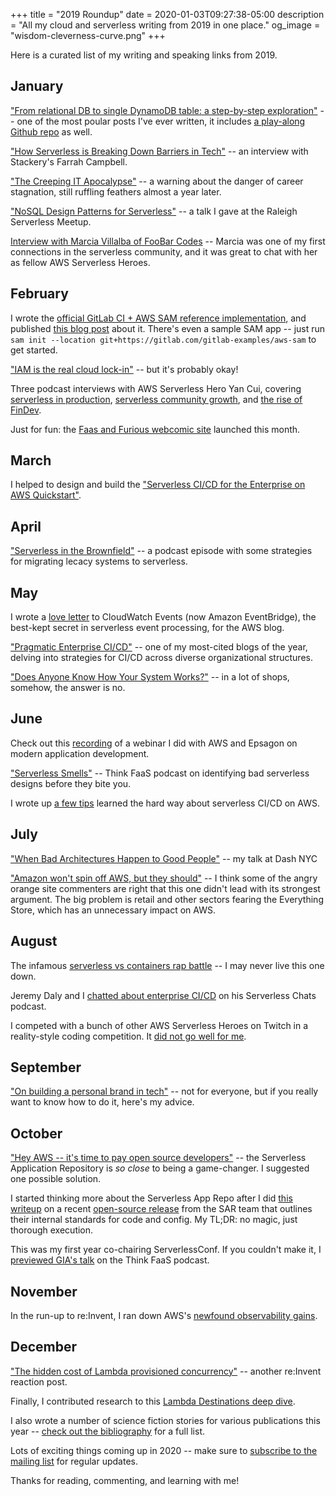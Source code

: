 +++
title = "2019 Roundup"
date = 2020-01-03T09:27:38-05:00
description = "All my cloud and serverless writing from 2019 in one place."
og_image = "wisdom-cleverness-curve.png"
+++

Here is a curated list of my writing and speaking links from 2019.

## January

["From relational DB to single DynamoDB table: a step-by-step exploration"](https://www.trek10.com/blog/dynamodb-single-table-relational-modeling/) -- one of the most poular posts I've ever written, it includes [a play-along Github repo](https://github.com/trek10inc/ddb-single-table-example) as well.

["How Serverless is Breaking Down Barriers in Tech"](https://read.acloud.guru/how-serverless-is-breaking-down-barriers-in-tech-9b32d7fbf9e7) -- an interview with Stackery's Farrah Campbell.

["The Creeping IT Apocalypse"](https://forrestbrazeal.com/2019/01/16/cloud-irregular-the-creeping-it-apocalypse/) -- a warning about the danger of career stagnation, still ruffling feathers almost a year later.

["NoSQL Design Patterns for Serverless"](https://www.youtube.com/watch?v=wpTnzeK6gM8) -- a talk I gave at the Raleigh Serverless Meetup.

[Interview with Marcia Villalba of FooBar Codes](https://www.youtube.com/watch?v=SP1az1FXyyo) -- Marcia was one of my first connections in the serverless community, and it was great to chat with her as fellow AWS Serverless Heroes.

## February

I wrote the [official GitLab CI + AWS SAM reference implementation](https://gitlab.com/gitlab-examples/aws-sam), and published [this blog post](https://about.gitlab.com/2019/02/04/multi-account-aws-sam-deployments-with-gitlab-ci/) about it. There's even a sample SAM app -- just run `sam init --location git+https://gitlab.com/gitlab-examples/aws-sam` to get started.

["IAM is the real cloud lock-in"](https://forrestbrazeal.com/2019/02/18/cloud-irregular-iam-is-the-real-cloud-lock-in/) -- but it's probably okay!

Three podcast interviews with AWS Serverless Hero Yan Cui, covering [serverless in production](https://www.trek10.com/blog/think-faas-serverless-in-production/), [serverless community growth](https://www.trek10.com/blog/think-faas-bursting-serverless-bubble/), and [the rise of FinDev](https://www.trek10.com/blog/think-faas-devops-to-findev/).

Just for fun: the [Faas and Furious webcomic site](https://faasandfurious.com) launched this month.

## March

I helped to design and build the ["Serverless CI/CD for the Enterprise on AWS Quickstart"](https://aws.amazon.com/quickstart/architecture/serverless-cicd-for-enterprise/).

## April

["Serverless in the Brownfield"](https://www.trek10.com/blog/think-faas-serverless-brownfield/) -- a podcast episode with some strategies for migrating lecacy systems to serverless.

## May

I wrote a [love letter](https://aws.amazon.com/blogs/aws/building-serverless-pipelines-with-amazon-cloudwatch-events/) to CloudWatch Events (now Amazon EventBridge), the best-kept secret in serverless event processing, for the AWS blog.

["Pragmatic Enterprise CI/CD"](https://www.trek10.com/blog/pragmatic-enterprise-cicd/) -- one of my most-cited blogs of the year, delving into strategies for CI/CD across diverse organizational structures.

["Does Anyone Know How Your System Works?"](https://forrestbrazeal.com/2019/05/28/cloud-irregular-does-anyone-know-how-your-system-works/) -- in a lot of shops, somehow, the answer is no.

## June

Check out this [recording](https://www.youtube.com/watch?v=M215idpHA6E) of a webinar I did with AWS and Epsagon on modern application development.

["Serverless Smells"](https://www.trek10.com/blog/think-faas-serverless-smells/) -- Think FaaS podcast on identifying bad serverless designs before they bite you. 

I wrote up [a few tips](https://dev.to/trek10inc/ci-cd-aws-and-serverless-5-tips-i-learned-the-hard-way-223p) learned the hard way about serverless CI/CD on AWS.

## July

["When Bad Architectures Happen to Good People"](https://www.youtube.com/watch?v=tzHjlJbHi3s) -- my talk at Dash NYC

["Amazon won't spin off AWS, but they should"](https://forrestbrazeal.com/2019/07/24/cloud-irregular-amazon-wont-spin-off-aws-and-thats-too-bad-for-aws/) -- I think some of the angry orange site commenters are right that this one didn't lead with its strongest argument. The big problem is retail and other sectors fearing the Everything Store, which has an unnecessary impact on AWS.

## August

The infamous [serverless vs containers rap battle](https://www.trek10.com/blog/think-faas-serverless-vs-containers/) -- I may never live this one down.

Jeremy Daly and I [chatted about enterprise CI/CD](https://www.serverlesschats.com/14) on his Serverless Chats podcast. 

I competed with a bunch of other AWS Serverless Heroes on Twitch in a reality-style coding competition. It [did not go well for me](https://www.twitch.tv/events/lcZg3S89QOGTjzAuap1OUw).

## September

["On building a personal brand in tech"](https://forrestbrazeal.com/2019/09/22/cloud-irregular-on-building-a-personal-brand-in-tech/) -- not for everyone, but if you really want to know how to do it, here's my advice.

## October

["Hey AWS -- it's time to pay open source developers"](https://forrestbrazeal.com/2019/10/23/hey-aws---its-time-to-pay-oss-developers/) -- the Serverless Application Repository is *so close* to being a game-changer. I suggested one possible solution.

I started thinking more about the Serverless App Repo after I did [this writeup](https://www.trek10.com/blog/examining-aws-serverless-apps/) on a recent [open-source release](https://github.com/awslabs/realworld-serverless-application) from the SAR team that outlines their internal standards for code and config. My TL;DR: no magic, just thorough execution.

This was my first year co-chairing ServerlessConf. If you couldn't make it, I [previewed GIA's talk](https://www.trek10.com/blog/think-faas-serverless-in-the-cloud-with-diamonds/) on the Think FaaS podcast.

## November

In the run-up to re:Invent, I ran down AWS's [newfound observability gains](https://www.trek10.com/blog/preinvent-observability/).

## December

["The hidden cost of Lambda provisioned concurrency"](https://www.trek10.com/blog/provisioned-lambda-concurrency/) -- another re:Invent reaction post.

Finally, I contributed research to this [Lambda Destinations deep dive](https://www.trek10.com/blog/lambda-destinations-what-we-learned-the-hard-way/).

I also wrote a number of science fiction stories for various publications this year -- [check out the bibliography](https://forrestbrazeal.com/#bibliography) for a full list.

Lots of exciting things coming up in 2020 -- make sure to [subscribe to the mailing list](https://forrestbrazeal.com/mailing-list) for regular updates.

Thanks for reading, commenting, and learning with me!
